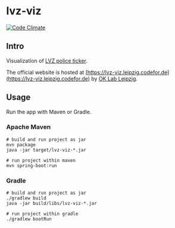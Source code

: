 # lvz-viz

[![Code Climate](https://codeclimate.com/github/CodeforLeipzig/lvz-viz/badges/gpa.svg)](https://codeclimate.com/github/CodeforLeipzig/lvz-viz)

## Intro

Visualization of [LVZ police ticker](http://www.lvz-online.de/leipzig/polizeiticker/r-polizeiticker.html).

The official website is hosted at [https://lvz-viz.leipzig.codefor.de](https://lvz-viz.leipzig.codefor.de)
by [OK Lab Leipzig](http://codefor.de/projekte/2014-07-01-le-lvz_polizeiticker_visualisierung).

## Usage

Run the app with Maven or Gradle.

### Apache Maven

    # build and run project as jar
    mvn package
    java -jar target/lvz-viz-*.jar

    # run project within maven
    mvn spring-boot:run

### Gradle

    # build and run project as jar
    ./gradlew build
    java -jar build/libs/lvz-viz-*.jar

    # run project within gradle
    ./gradlew bootRun
